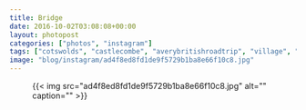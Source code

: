 ```yaml
---
title: Bridge
date: 2016-10-02T03:08:08+00:00
layout: photopost
categories: ["photos", "instagram"]
tags: ["cotswolds", "castlecombe", "averybritishroadtrip", "village", "englishcountryside", "bridge", "river"]
image: "blog/instagram/ad4f8ed8fd1de9f5729b1ba8e66f10c8.jpg"
---
```


<figure class="photo photo--square">
  {{< img src="ad4f8ed8fd1de9f5729b1ba8e66f10c8.jpg" alt="" caption="" >}}

</figure>



